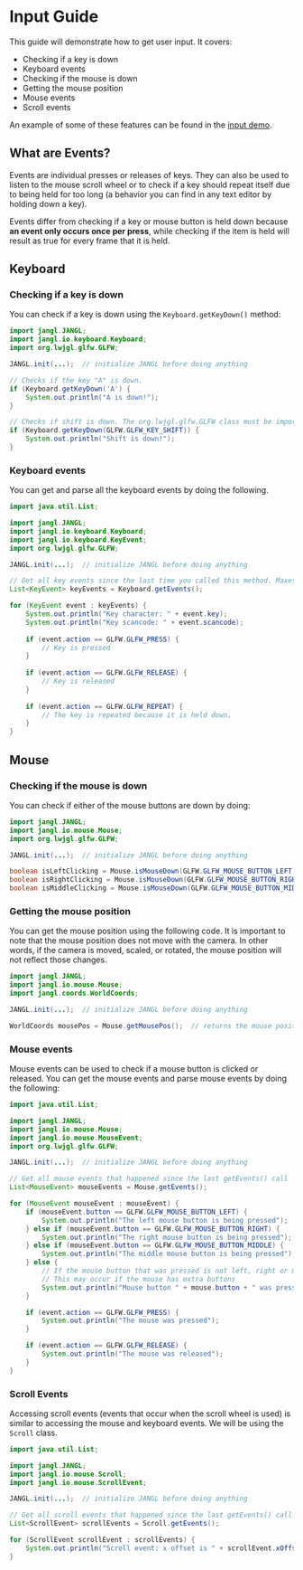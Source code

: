 # Input Guide

This guide will demonstrate how to get user input. It covers:
- Checking if a key is down
- Keyboard events
- Checking if the mouse is down
- Getting the mouse position
- Mouse events
- Scroll events

An example of some of these features can be found in the [input demo](/src/demo/java/inputdemo/InputDemo.java).

## What are Events?

Events are individual presses or releases of keys. They can also be used to listen to the mouse scroll wheel or to check if a key should repeat itself due to being held for too long (a behavior you can find in any text editor by holding down a key).

Events differ from checking if a key or mouse button is held down because **an event only occurs once per press**, while checking if the item is held will result as true for every frame that it is held.

## Keyboard

### Checking if a key is down

You can check if a key is down using the `Keyboard.getKeyDown()` method:
```java
import jangl.JANGL;
import jangl.io.keyboard.Keyboard;
import org.lwjgl.glfw.GLFW;

JANGL.init(...);  // initialize JANGL before doing anything

// Checks if the key "A" is down.
if (Keyboard.getKeyDown('A') {
    System.out.println("A is down!");    
}

// Checks if shift is down. The org.lwjgl.glfw.GLFW class must be imported
if (Keyboard.getKeyDown(GLFW.GLFW_KEY_SHIFT)) {
    System.out.println("Shift is down!");
}
```

### Keyboard events

You can get and parse all the keyboard events by doing the following.
```java
import java.util.List;

import jangl.JANGL;
import jangl.io.keyboard.Keyboard;
import jangl.io.keyboard.KeyEvent;
import org.lwjgl.glfw.GLFW;

JANGL.init(...);  // initialize JANGL before doing anything

// Get all key events since the last time you called this method. Maxes out at jangl.io.EventsConfig.MAX_EVENTS.
List<KeyEvent> keyEvents = Keyboard.getEvents();

for (KeyEvent event : keyEvents) {
    System.out.println("Key character: " + event.key);
    System.out.println("Key scancode: " + event.scancode);
    
    if (event.action == GLFW.GLFW_PRESS) {
        // Key is pressed
    }
    
    if (event.action == GLFW.GLFW_RELEASE) {
        // Key is released
    }
    
    if (event.action == GLFW.GLFW_REPEAT) {
        // The key is repeated because it is held down.
    }
}
```

## Mouse

### Checking if the mouse is down

You can check if either of the mouse buttons are down by doing:
```java
import jangl.JANGL;
import jangl.io.mouse.Mouse;
import org.lwjgl.glfw.GLFW;

JANGL.init(...);  // initialize JANGL before doing anything

boolean isLeftClicking = Mouse.isMouseDown(GLFW.GLFW_MOUSE_BUTTON_LEFT);  // returns true if left click is held
boolean isRightClicking = Mouse.isMouseDown(GLFW.GLFW_MOUSE_BUTTON_RIGHT);  // returns true if right click is held
boolean isMiddleClicking = Mouse.isMouseDown(GLFW.GLFW_MOUSE_BUTTON_MIDDLE);  // returns true if middle click is held
```

### Getting the mouse position
You can get the mouse position using the following code. It is important to note that the mouse position does not move with the camera. In other words, if the camera is moved, scaled, or rotated, the mouse position will not reflect those changes.

```java
import jangl.JANGL;
import jangl.io.mouse.Mouse;
import jangl.coords.WorldCoords;

JANGL.init(...);  // initialize JANGL before doing anything

WorldCoords mousePos = Mouse.getMousePos();  // returns the mouse position in the units of WorldCoords
```

### Mouse events
Mouse events can be used to check if a mouse button is clicked or released. You can get the mouse events and parse mouse events by doing the following:

```java
import java.util.List;

import jangl.JANGL;
import jangl.io.mouse.Mouse;
import jangl.io.mouse.MouseEvent;
import org.lwjgl.glfw.GLFW;

JANGL.init(...);  // initialize JANGL before doing anything

// Get all mouse events that happened since the last getEvents() call
List<MouseEvent> mouseEvents = Mouse.getEvents();

for (MouseEvent mouseEvent : mouseEvent) {
    if (mouseEvent.button == GLFW.GLFW_MOUSE_BUTTON_LEFT) {
        System.out.println("The left mouse button is being pressed");
    } else if (mouseEvent.button == GLFW.GLFW_MOUSE_BUTTON_RIGHT) {
        System.out.println("The right mouse button is being pressed");
    } else if (mouseEvent.button == GLFW.GLFW_MOUSE_BUTTON_MIDDLE) {
        System.out.println("The middle mouse button is being pressed");
    } else {
        // If the mouse button that was pressed is not left, right or middle.
        // This may occur if the mouse has extra buttons
        System.out.println("Mouse button " + mouse.button + " was pressed.");
    }

    if (event.action == GLFW.GLFW_PRESS) {
        System.out.println("The mouse was pressed");
    }

    if (event.action == GLFW.GLFW_RELEASE) {
        System.out.println("The mouse was released");
    }
}
```

### Scroll Events

Accessing scroll events (events that occur when the scroll wheel is used) is similar to accessing the mouse and keyboard events. We will be using the `Scroll` class.

```java
import java.util.List;

import jangl.JANGL;
import jangl.io.mouse.Scroll;
import jangl.io.mouse.ScrollEvent;

JANGL.init(...);  // initialize JANGL before doing anything

// Get all scroll events that happened since the last getEvents() call
List<ScrollEvent> scrollEvents = Scroll.getEvents();

for (ScrollEvent scrollEvent : scrollEvents) {
    System.out.println("Scroll event: x offset is " + scrollEvent.xOffset + " and y offset is " + scrollEvent.yOffset);
}
```